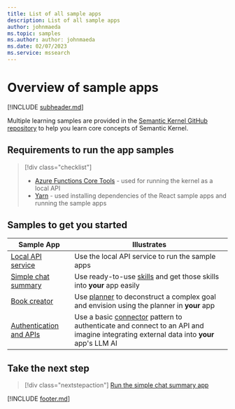 ```yaml
---
title: List of all sample apps
description: List of all sample apps
author: johnmaeda
ms.topic: samples
ms.author: author: johnmaeda
ms.date: 02/07/2023
ms.service: mssearch
---
```

# Overview of sample apps

[!INCLUDE [subheader.md](../includes/pat_medium.md)]

Multiple learning samples are provided in the [Semantic Kernel GitHub repository](/semantic-kernel/getting-started/setup) to help you learn core concepts of Semantic Kernel.

## Requirements to run the app samples

> [!div class="checklist"]
> * [Azure Functions Core Tools](https://learn.microsoft.com/azure/azure-functions/functions-run-local) - used for running the kernel as a local API
> * [Yarn](https://yarnpkg.com/getting-started/install) - used installing dependencies of the React sample apps and running the sample apps

## Samples to get you started

| Sample App | Illustrates |
|---|---|
| [Local API service](/semantic-kernel/samples/localapiservice) | Use the local API service to run the sample apps |
| [Simple chat summary](/semantic-kernel/samples/simplechatsummary) | Use ready-to-use [skills](/semantic-kernel/concepts-sk/skills) and get those skills into **your** app easily |
| [Book creator](/semantic-kernel/samples/bookcreator) | Use [planner](/semantic-kernel/concepts-sk/planner) to deconstruct a complex goal and envision using the planner in **your** app |
| [Authentication and APIs](/semantic-kernel/samples/authapi) | Use a basic [connector](/semantic-kernel/concepts-sk/connectors) pattern to authenticate and connect to an API and imagine integrating external data into **your** app's LLM AI |


## Take the next step

> [!div class="nextstepaction"]
> [Run the simple chat summary app](simplechatsummary)

[!INCLUDE [footer.md](../includes/footer.md)]
